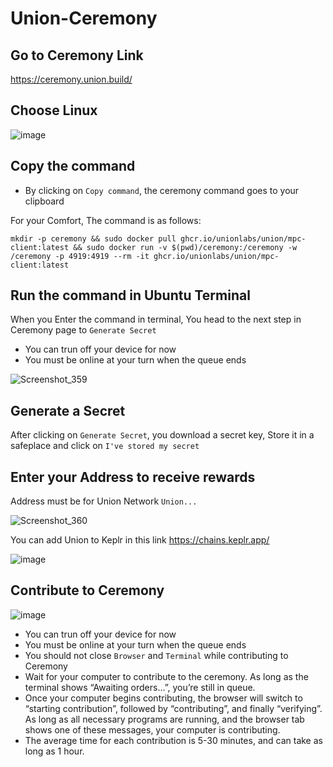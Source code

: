 # Union-Ceremony

## Go to Ceremony Link
https://ceremony.union.build/

## Choose Linux
![image](https://github.com/user-attachments/assets/68bfff62-7778-4398-8b95-5360c0e2d361)

## Copy the command
* By clicking on `Copy command`, the ceremony command goes to your clipboard

For your Comfort, The command is as follows:
```
mkdir -p ceremony && sudo docker pull ghcr.io/unionlabs/union/mpc-client:latest && sudo docker run -v $(pwd)/ceremony:/ceremony -w /ceremony -p 4919:4919 --rm -it ghcr.io/unionlabs/union/mpc-client:latest
```

## Run the command in Ubuntu Terminal
When you Enter the command in terminal, You head to the next step in Ceremony page to `Generate Secret`
* You can trun off your device for now
* You must be online at your turn when the queue ends

![Screenshot_359](https://github.com/user-attachments/assets/33608bdb-e404-48de-9ec0-3b4f8d0012ad)

## Generate a Secret
After clicking on `Generate Secret`, you download a secret key, Store it in a safeplace and click on `I've stored my secret`

## Enter your Address to receive rewards
Address must be for Union Network `Union...`

![Screenshot_360](https://github.com/user-attachments/assets/edd46956-5b0a-491f-8f29-1a03b3219d66)

You can add Union to Keplr in this link
https://chains.keplr.app/

![image](https://github.com/user-attachments/assets/a38dca31-16d8-4d84-ac03-b69c9221ba66)


## Contribute to Ceremony

![image](https://github.com/user-attachments/assets/b53fdde1-8d5d-4936-a816-f382d60625d3)

* You can trun off your device for now
* You must be online at your turn when the queue ends
* You should not close `Browser` and `Terminal` while contributing to Ceremony
* Wait for your computer to contribute to the ceremony. As long as the terminal shows “Awaiting orders…”, you’re still in queue.
* Once your computer begins contributing, the browser will switch to “starting contribution”, followed by “contributing”, and finally “verifying”. As long as all necessary programs are running, and the browser tab shows one of these messages, your computer is contributing.
* The average time for each contribution is 5-30 minutes, and can take as long as 1 hour.

